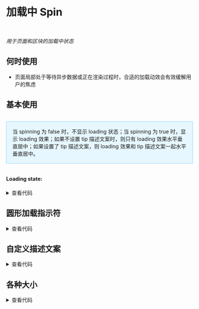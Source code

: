 # 加载中 Spin

<br/>

*用于页面和区块的加载中状态*

## 何时使用

- 页面局部处于等待异步数据或正在渲染过程时，合适的加载动效会有效缓解用户的焦虑

<script setup lang="ts">
import { ref } from 'vue'

const tip = ref('加载中...')
const spinning = ref(true)
</script>

## 基本使用

<Spin :spinning="spinning">
  <p class="spin-content">当 spinning 为 false 时，不显示 loading 状态；当 spinning 为 true 时，显示 loading 效果；如果不设置 tip 描述文案时，则只有 loading 效果水平垂直居中；如果设置了 tip 描述文案，则 loading 效果和 tip 描述文案一起水平垂直居中。</p>
</Spin>
<br/>
<h4>Loading state: <Switch v-model:checked="spinning" /></h4>

<details>
<summary>查看代码</summary>

```vue
<script setup lang="ts">
import { ref } from 'vue'

const spinning = ref(true)
</script>
<template>
  <Spin :spinning="spinning">
    <p class="spin-content">当 spinning 为 false 时，不显示 loading 状态；当 spinning 为 true 时，显示 loading 效果；如果不设置 tip 描述文案时，则只有 loading 效果水平垂直居中；如果设置了 tip 描述文案，则 loading 效果和 tip 描述文案一起水平垂直居中。</p>
  </Spin>
  <br/>
  <h4>Loading state: <Switch v-model:checked="spinning" /></h4>
</template>
<style>
.spin-content {
  display: inline-block;
  border: 1px solid #91d5ff;
  background-color: #e6f7ff;
  padding: 16px;
}
</style>
```

</details>

## 圆形加载指示符

<Spin :spinning="spinning" indicator="circle" />

<details>
<summary>查看代码</summary>

```vue
<script setup lang="ts">
import { ref } from 'vue'

const spinning = ref(true)
</script>
<template>
  <Spin :spinning="spinning" indicator="circle" />
</template>
```

</details>

## 自定义描述文案

<Spin tip="加载中..." :spinning="spinning" />

<details>
<summary>查看代码</summary>

```vue
<script setup lang="ts">
import { ref } from 'vue'

const spinning = ref(true)
</script>
<template>
  <Spin tip="加载中..." :spinning="spinning" />
</template>
```

</details>

## 各种大小

<Spin class="u-spin" :spinning="spinning" size="small" />
<Spin class="u-spin" :spinning="spinning" />
<Spin class="u-spin" :spinning="spinning" size="large" />
<Spin class="u-spin" :spinning="spinning" size="small" indicator="circle" />
<Spin class="u-spin" :spinning="spinning" indicator="circle" />
<Spin class="u-spin" :spinning="spinning" size="large"  indicator="circle" />

<details>
<summary>查看代码</summary>

```vue
<script setup lang="ts">
import { ref } from 'vue'

const spinning = ref(true)
</script>
<template>
  <Spin class="u-spin" :spinning="spinning" size="small" />
  <Spin class="u-spin" :spinning="spinning" />
  <Spin class="u-spin" :spinning="spinning" size="large" />
  <Spin class="u-spin" :spinning="spinning" size="small" indicator="circle" />
  <Spin class="u-spin" :spinning="spinning" indicator="circle" />
  <Spin class="u-spin" :spinning="spinning" size="large"  indicator="circle" />
</template>
<style>
.u-spin {
  display: inline-block;
  width: 100px !important;
  height: 100px !important;
}
</style>
```

</details>

<style>
.spin-content {
  display: inline-block;
  border: 1px solid #91d5ff;
  background-color: #e6f7ff;
  padding: 16px;
}
.u-spin {
  display: inline-block;
  width: 100px !important;
  height: 100px !important;
}
</style>
